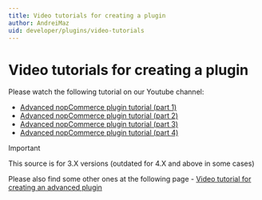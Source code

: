 ```yaml
---
title: Video tutorials for creating a plugin
author: AndreiMaz
uid: developer/plugins/video-tutorials
---
```


# Video tutorials for creating a plugin

Please watch the following tutorial on our Youtube channel:

- [Advanced nopCommerce plugin tutorial (part 1)](https://youtu.be/hApasYO1hhQ)
- [Advanced nopCommerce plugin tutorial (part 2)](https://youtu.be/dd4lnUtKZ4Q)
- [Advanced nopCommerce plugin tutorial (part 3)](https://youtu.be/eNYyilzjIt0)
- [Advanced nopCommerce plugin tutorial (part 4)](https://youtu.be/xq5b7r6IUcg)

> [!IMPORTANT]
> This source is for 3.X versions (outdated for 4.X and above in some cases)

Please also find some other ones at the following page - [Video tutorial for creating an advanced plugin](http://alexwolfthoughts.com/advanced-nopcommerce-plugin-tutorial)

